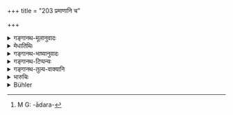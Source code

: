 +++
title = "203 प्रमाणानि च"

+++

<details><summary>गङ्गानथ-मूलानुवादः</summary>

He shall make authoritative all that is declared to have been lawful (in the kingdom), and shall honor with precious gifts the king along with the leading men.—(203).
</details>

<details><summary>मेधातिथिः</summary>

यत्प्रकारावस्थास् तेषाम् उपचिताः पूर्वप्रवृत्ताः ब्रह्मदेयामरवृत्तिदेवस्वव्यापारादयस् तान् अनुजानीयात् **प्रमाणानि कुर्याद्** एवं ह्य् अस्मिंस् तेषाम् अनुरागो भवति । ये च तत्र प्रधानाः पुरुषास् तत्र प्रतिज्ञास्वजनबहुत्वादिगुणैस् तैः सह राजानम् एनं शस्त्रधनधान्यालङ्कारवाहनछत्रपीठिकादरपट्टबन्धादिभिः[^२८९] **पूजयेत्** ॥ ७.२०३ ॥


[^२८९]:
     M G: -ādara-

_कस्मात् पुनः प्रकृतिभ्यो रत्नादिदानम्, उच्यते ।_
</details>

<details><summary>गङ्गानथ-भाष्यानुवादः</summary>

All the customs relating to the property of Brāhmaṇas or temples, and to the duties of the people that may have been prevalent in the kingdom from before,—all those he shall confirm, ‘*make authoritative*’. By so doing, they become attached to him;—and the ‘lending men’ that may he there,—their importance being due to their being rich in their belongings and in the size of their family and such other qualifications,—along with these, the new king shall be honoured with presents of weapons, money, grains, ornaments, conveyances, umbrella, throne, crown and so forth.—(203)

The next verse explains why precious gifts are to be made to the people.
</details>

<details><summary>गङ्गानथ-टिप्पन्यः</summary>

This verse is quoted in *Vīramitrodaya* (Rājanīti, p. 410), which adds
the following notes:—‘*Teṣām*,’ ‘of the other king,’—‘*yathoditān*,’ ‘as
handed down by his family-traditions,’—‘*dharmān*,’ ‘practices,
customs,’—these he should make the ‘*pramāṇāni*’, the *authority*, by
way of oath, *i.e*., he should administer the oath in such words as—‘if
you act contrary to this compact of yours, you fall off from such and
such high morality and custom handed down by your family-traditions.’—It
suggests also another explanation of the verse as as follows—‘*Teṣām*,’
‘of the former king’—‘*yathoditān dharmān*,’ ‘the administrative
measures taken for the grant of livings to Brāhmaṇas, ministers and
others,’—these he should ‘*pramāṇani kurvīta*,’ ‘declare to be
inviolable.’

It is quoted in *Nṛsiṃhaprasāda* (Saṃskāra, p. 73b).
</details>

<details><summary>गङ्गानथ-तुल्य-वाक्यानि</summary>

*Viṣṇu* (3.42).—‘Having conquered the enemy’s country, he should not
disregard the laws of that country.’

*Yājñavalkya* (1.342).—‘When a country lias been conquered by the King,
he should preserve the observances, laws and customs of the place.’

*Arthaśāstra* (Trans. Shama Śastri, p. 491).—‘Having acquired new
territory, he should cover the enemy’s vices with his own virtues... by
strict observance of his own duties, by bestowing rewards, by remitting
taxes, by giving gifts and by bestowing honours. He should follow the
friends and leaders of the people... He should adopt the same mode of
life, the same dress, language and customs as those of the people.’

*Kāmandaka* (2.35).—‘A king protecting the Varṇas and Āśramas and living
according to their usages and knowing their duties, becomes worthy of
place in Indra’s heaven.’
</details>

<details><summary>भारुचिः</summary>

लब्द्यप्रशमनार्थास् तरयः श्लोकाः ॥ ७.२०१–०३ ॥
</details>

<details><summary>Bühler</summary>

203	Let him make authoritative the lawful (customs) of the (inhabitants), just as they are stated (to be), and let him honour the (new king) and his chief servants with precious gifts.
</details>
